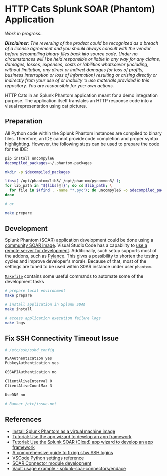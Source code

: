 # HTTP Cats Splunk SOAR (Phantom) Application

*Work in progress..*

***Disclaimer**: The reversing of the product could be recognized as a breach of a license agreement and you should always consult with the vendor before decompiling binary files back into source code. Under no circumstances will I be held responsible or liable in any way for any claims, damages, losses, expenses, costs or liabilities whatsoever (including, without limitation, any direct or indirect damages for loss of profits, business interruption or loss of information) resulting or arising directly or indirectly from your use of or inability to use materials provided in this repository. You are responsible for your own
actions.*

HTTP Cats in an Splunk Phantom application meant for a demo integration purpose. The application itself translates an HTTP response code into a visual representation using cat pictures.

## Preparation

All Python code within the Splunk Phantom instances are compiled to binary files. Therefore, an IDE cannot provide code completion and proper syntax highlighting. However, the following steps can be used to prepare the code for the IDE:


```bash
pip install uncompyle6
decompiled_packages=~/.phantom-packages

mkdir -p $decompiled_packages

libs=( /opt/phantom/lib3/ /opt/phantom/pycommon3/ );
for lib_path in "${libs[@]}"; do cd $lib_path; \
  for file in $(find . -name "*.pyc"); do uncompyle6 -o $decompiled_packages/${file::-1} $file; done; \
done

# or

make prepare
```

## Development

Splunk Phantom (SOAR) application development could be done using a [community SOAR image](https://docs.splunk.com/Documentation/Phantom/4.10.7/Install/InstallOVA). Visual Studio Code has a capability to [use a remote server for development](https://code.visualstudio.com/docs/remote/ssh). Additionally, such setup supports most of the addons, such as [Pylance](https://github.com/microsoft/pylance-release). This gives a possibility to shorten the testing cycles and improve developer's morale. Because of that, most of the settings are tuned to be used within SOAR instance under user `phantom`.

[`Makefile`](./Makefile) contains some useful commands to automate some of the development tasks

```bash
# prepare local environment
make prepare

# install application in Splunk SOAR
make install

# access application execution failure logs
make logs
```


## Fix SSH Connectivity Timeout Issue

```bash
# /etc/ssh/sshd_config

RSAAuthentication yes
PubkeyAuthentication yes

GSSAPIAuthentication no

ClientAliveInterval 0
ClientAliveCountMax 3

UseDNS no

# Banner /etc/issue.net
```

## References

- [Install Splunk Phantom as a virtual machine image](https://docs.splunk.com/Documentation/Phantom/4.10.7/Install/InstallOVA)
- [Tutorial: Use the app wizard to develop an app framework](https://docs.splunk.com/Documentation/Phantom/4.10.7/DevelopApps/Tutorial)
- [Tutorial: Use the Splunk SOAR (Cloud) app wizard to develop an app framework](https://docs.splunk.com/Documentation/SOAR/current/DevelopApps/Tutorial)
- [A comprehensive guide to fixing slow SSH logins](https://jrs-s.net/2017/07/01/slow-ssh-logins/)
- [VSCode Python settings reference](https://code.visualstudio.com/docs/python/settings-reference)
- [SOAR Connector module development](https://docs.splunk.com/Documentation/Phantom/4.10.7/DevelopApps/Connector)
- [Vault usage example - splunk-soar-connectors/endace](https://github.com/splunk-soar-connectors/endace)

